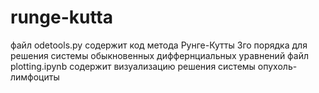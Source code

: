 # runge-kutta
файл odetools.py содержит код метода Рунге-Кутты 3го порядка для решения системы обыкновенных диффернциальных уравнений
файл plotting.ipynb содержит визуализацию решения системы опухоль-лимфоциты
